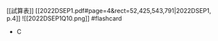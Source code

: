 [[試算表]]
[[2022DSEP1.pdf#page=4&rect=52,425,543,791|2022DSEP1, p.4]]
![[2022DSEP1Q10.png]] #flashcard 
- C
<!--ID: 1730705096689-->



